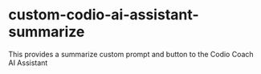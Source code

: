 # custom-codio-ai-assistant-summarize
This provides a summarize custom prompt and button to the Codio Coach AI Assistant